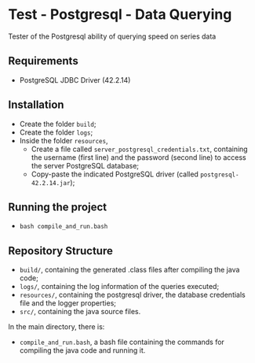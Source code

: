 # Test - Postgresql - Data Querying

Tester of the Postgresql ability of querying speed on series data

## Requirements

-   PostgreSQL JDBC Driver (42.2.14)

## Installation

-   Create the folder `build`;
-   Create the folder `logs`;
-   Inside the folder `resources`,
    -   Create a file called `server_postgresql_credentials.txt`, containing the username (first line) and the password (second line) to access the server PostgreSQL database;
    -   Copy-paste the indicated PostgreSQL driver (called `postgresql-42.2.14.jar`);

## Running the project

-   `bash compile_and_run.bash`

## Repository Structure

-   `build/`, containing the generated .class files after compiling the java code;
-   `logs/`, containing the log information of the queries executed;
-   `resources/`, containing the postgresql driver, the database credentials file and the logger properties;
-   `src/`, containing the java source files.

In the main directory, there is:

-   `compile_and_run.bash`, a bash file containing the commands for compiling the java code and running it.
